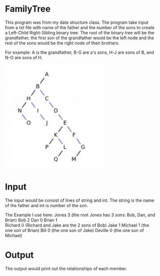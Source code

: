 # FamilyTree
This program was from my data structure class. The program take input from a txt file with name of the father and the number of the sons to create a Left-Child Right-Sibling binary tree. The root of the binary tree will be the grandfather, the first son of the grandfather would be the left node and the rest of the sons would be the right node of their brothers.

For example: A is the grandfather, B-G are a's sons, H-J are sons of B, and N-O are sons of H.

![](https://github.com/d28601581/FamilyTree/blob/main/Left-Child%20Right-Sibling.png)

# Input
The input would be consist of lines of string and int. The string is the name of the father and int is number of the son.

The Example I use here:
Jones     3 (the root Jones has 3 sons: Bob, Dan, and Brian)
Bob       2 
Dan       0
Brian     1    
Richard   0 (Richard and Jake are the 2 sons of Bob)
Jake      1 
Michael   1 (the one son of Brian)
Bill      0 (the one son of Jake)
Deville   0 (the one son of Michael)

# Output
The output would print out the relationships of each member.
